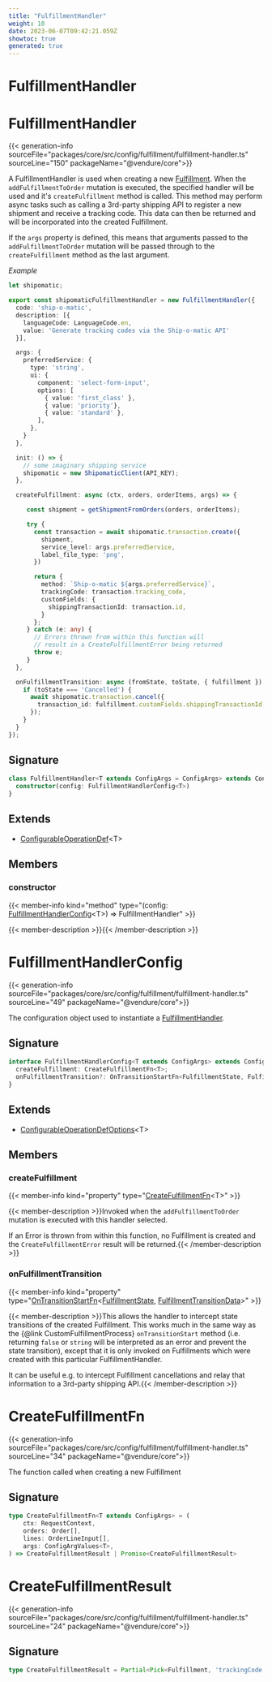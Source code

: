 ```yaml
---
title: "FulfillmentHandler"
weight: 10
date: 2023-06-07T09:42:21.059Z
showtoc: true
generated: true
---
```

<!-- This file was generated from the Vendure source. Do not modify. Instead, re-run the "docs:build" script -->

# FulfillmentHandler
<div class="symbol">


# FulfillmentHandler

{{< generation-info sourceFile="packages/core/src/config/fulfillment/fulfillment-handler.ts" sourceLine="150" packageName="@vendure/core">}}

A FulfillmentHandler is used when creating a new <a href='/typescript-api/entities/fulfillment#fulfillment'>Fulfillment</a>. When the `addFulfillmentToOrder` mutation
is executed, the specified handler will be used and it's `createFulfillment` method is called. This method
may perform async tasks such as calling a 3rd-party shipping API to register a new shipment and receive
a tracking code. This data can then be returned and will be incorporated into the created Fulfillment.

If the `args` property is defined, this means that arguments passed to the `addFulfillmentToOrder` mutation
will be passed through to the `createFulfillment` method as the last argument.

*Example*

```TypeScript
let shipomatic;

export const shipomaticFulfillmentHandler = new FulfillmentHandler({
  code: 'ship-o-matic',
  description: [{
    languageCode: LanguageCode.en,
    value: 'Generate tracking codes via the Ship-o-matic API'
  }],

  args: {
    preferredService: {
      type: 'string',
      ui: {
        component: 'select-form-input',
        options: [
          { value: 'first_class' },
          { value: 'priority'},
          { value: 'standard' },
        ],
      },
    }
  },

  init: () => {
    // some imaginary shipping service
    shipomatic = new ShipomaticClient(API_KEY);
  },

  createFulfillment: async (ctx, orders, orderItems, args) => {

     const shipment = getShipmentFromOrders(orders, orderItems);

     try {
       const transaction = await shipomatic.transaction.create({
         shipment,
         service_level: args.preferredService,
         label_file_type: 'png',
       })

       return {
         method: `Ship-o-matic ${args.preferredService}`,
         trackingCode: transaction.tracking_code,
         customFields: {
           shippingTransactionId: transaction.id,
         }
       };
     } catch (e: any) {
       // Errors thrown from within this function will
       // result in a CreateFulfillmentError being returned
       throw e;
     }
  },

  onFulfillmentTransition: async (fromState, toState, { fulfillment }) => {
    if (toState === 'Cancelled') {
      await shipomatic.transaction.cancel({
        transaction_id: fulfillment.customFields.shippingTransactionId,
      });
    }
  }
});
```

## Signature

```TypeScript
class FulfillmentHandler<T extends ConfigArgs = ConfigArgs> extends ConfigurableOperationDef<T> {
  constructor(config: FulfillmentHandlerConfig<T>)
}
```
## Extends

 * <a href='/typescript-api/configurable-operation-def/#configurableoperationdef'>ConfigurableOperationDef</a>&#60;T&#62;


## Members

### constructor

{{< member-info kind="method" type="(config: <a href='/typescript-api/fulfillment/fulfillment-handler#fulfillmenthandlerconfig'>FulfillmentHandlerConfig</a>&#60;T&#62;) => FulfillmentHandler"  >}}

{{< member-description >}}{{< /member-description >}}


</div>
<div class="symbol">


# FulfillmentHandlerConfig

{{< generation-info sourceFile="packages/core/src/config/fulfillment/fulfillment-handler.ts" sourceLine="49" packageName="@vendure/core">}}

The configuration object used to instantiate a <a href='/typescript-api/fulfillment/fulfillment-handler#fulfillmenthandler'>FulfillmentHandler</a>.

## Signature

```TypeScript
interface FulfillmentHandlerConfig<T extends ConfigArgs> extends ConfigurableOperationDefOptions<T> {
  createFulfillment: CreateFulfillmentFn<T>;
  onFulfillmentTransition?: OnTransitionStartFn<FulfillmentState, FulfillmentTransitionData>;
}
```
## Extends

 * <a href='/typescript-api/configurable-operation-def/configurable-operation-def-options#configurableoperationdefoptions'>ConfigurableOperationDefOptions</a>&#60;T&#62;


## Members

### createFulfillment

{{< member-info kind="property" type="<a href='/typescript-api/fulfillment/fulfillment-handler#createfulfillmentfn'>CreateFulfillmentFn</a>&#60;T&#62;"  >}}

{{< member-description >}}Invoked when the `addFulfillmentToOrder` mutation is executed with this handler selected.

If an Error is thrown from within this function, no Fulfillment is created and the `CreateFulfillmentError`
result will be returned.{{< /member-description >}}

### onFulfillmentTransition

{{< member-info kind="property" type="<a href='/typescript-api/state-machine/state-machine-config#ontransitionstartfn'>OnTransitionStartFn</a>&#60;<a href='/typescript-api/fulfillment/fulfillment-state#fulfillmentstate'>FulfillmentState</a>, <a href='/typescript-api/fulfillment/fulfillment-transition-data#fulfillmenttransitiondata'>FulfillmentTransitionData</a>&#62;"  >}}

{{< member-description >}}This allows the handler to intercept state transitions of the created Fulfillment. This works much in the
same way as the {@link CustomFulfillmentProcess} `onTransitionStart` method (i.e. returning `false` or
`string` will be interpreted as an error and prevent the state transition), except that it is only invoked
on Fulfillments which were created with this particular FulfillmentHandler.

It can be useful e.g. to intercept Fulfillment cancellations and relay that information to a 3rd-party
shipping API.{{< /member-description >}}


</div>
<div class="symbol">


# CreateFulfillmentFn

{{< generation-info sourceFile="packages/core/src/config/fulfillment/fulfillment-handler.ts" sourceLine="34" packageName="@vendure/core">}}

The function called when creating a new Fulfillment

## Signature

```TypeScript
type CreateFulfillmentFn<T extends ConfigArgs> = (
    ctx: RequestContext,
    orders: Order[],
    lines: OrderLineInput[],
    args: ConfigArgValues<T>,
) => CreateFulfillmentResult | Promise<CreateFulfillmentResult>
```
</div>
<div class="symbol">


# CreateFulfillmentResult

{{< generation-info sourceFile="packages/core/src/config/fulfillment/fulfillment-handler.ts" sourceLine="24" packageName="@vendure/core">}}



## Signature

```TypeScript
type CreateFulfillmentResult = Partial<Pick<Fulfillment, 'trackingCode' | 'method' | 'customFields'>>
```
</div>
